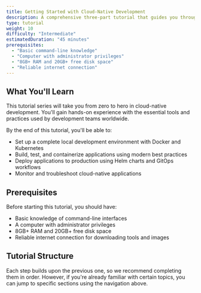 ```yaml
---
title: Getting Started with Cloud-Native Development
description: A comprehensive three-part tutorial that guides you through setting up a complete cloud-native development environment, building containerized applications, and deploying them to production using industry-standard tools like Docker, Kubernetes, and Helm.
type: tutorial
weight: 10
difficulty: "Intermediate"
estimatedDuration: "45 minutes"
prerequisites:
  - "Basic command-line knowledge"
  - "Computer with administrator privileges"
  - "8GB+ RAM and 20GB+ free disk space"
  - "Reliable internet connection"
---
```


## What You'll Learn

This tutorial series will take you from zero to hero in cloud-native development. You'll gain hands-on experience with the essential tools and practices used by development teams worldwide.

By the end of this tutorial, you'll be able to:

- Set up a complete local development environment with Docker and Kubernetes
- Build, test, and containerize applications using modern best practices
- Deploy applications to production using Helm charts and GitOps workflows
- Monitor and troubleshoot cloud-native applications

## Prerequisites

Before starting this tutorial, you should have:

- Basic knowledge of command-line interfaces
- A computer with administrator privileges
- 8GB+ RAM and 20GB+ free disk space
- Reliable internet connection for downloading tools and images

## Tutorial Structure

Each step builds upon the previous one, so we recommend completing them in order. However, if you're already familiar with certain topics, you can jump to specific sections using the navigation above.
